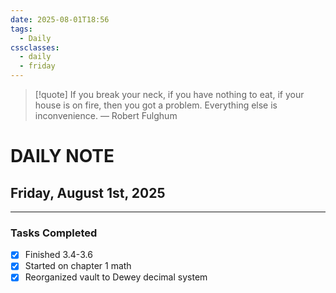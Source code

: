 ```yaml
---
date: 2025-08-01T18:56
tags:
  - Daily
cssclasses:
  - daily
  - friday
---
```




> [!quote] If you break your neck, if you have nothing to eat, if your house is on fire, then you got a problem. Everything else is inconvenience.
> — Robert Fulghum
# DAILY NOTE  
## Friday, August 1st, 2025  
***  
### Tasks Completed
- [x] Finished 3.4-3.6
- [x] Started on chapter 1 math
- [x] Reorganized vault to Dewey decimal system